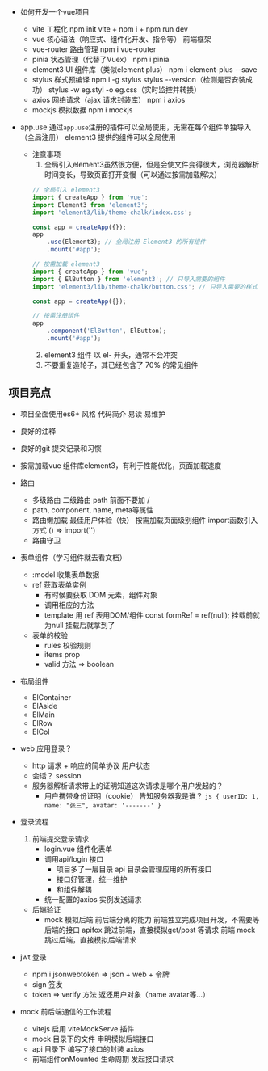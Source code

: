 - 如何开发一个vue项目
   - vite 工程化 
          npm init vite + npm i + npm run dev
   - vue 核心语法（响应式、组件化开发、指令等）
          前端框架
   - vue-router 路由管理 
          npm i vue-router
   - pinia 状态管理（代替了Vuex）
          npm i pinia
   - element3 UI 组件库（类似element plus）
          npm i element-plus --save
   - stylus 样式预编译
          npm i -g stylus
          stylus --version（检测是否安装成功）
          stylus -w eg.styl -o eg.css（实时监控并转换）
   - axios 网络请求（ajax 请求封装库）
          npm i axios
   - mockjs 模拟数据
          npm i mockjs

- app.use
    通过`app.use`注册的插件可以全局使用，无需在每个组件单独导入（全局注册）
    element3 提供的组件可以全局使用
   - 注意事项
        1. 全局引入element3虽然很方便，但是会使文件变得很大，浏览器解析时间变长，导致页面打开变慢（可以通过按需加载解决）
        ```js
        // 全局引入 element3
        import { createApp } from 'vue';
        import Element3 from 'element3';
        import 'element3/lib/theme-chalk/index.css';

        const app = createApp({});
        app
            .use(Element3); // 全局注册 Element3 的所有组件
            .mount('#app');
        ```
        ```js
        // 按需加载 element3
        import { createApp } from 'vue';
        import { ElButton } from 'element3'; // 只导入需要的组件
        import 'element3/lib/theme-chalk/button.css'; // 只导入需要的样式

        const app = createApp({});

        // 按需注册组件
        app
            .component('ElButton', ElButton);
            .mount('#app');
        ```
        2. element3 组件 以 el- 开头，通常不会冲突
        3. 不要重复造轮子，其已经包含了 70% 的常见组件


## 项目亮点
- 项目全面使用es6+ 风格
    代码简介 易读 易维护
- 良好的注释 
- 良好的git 提交记录和习惯

- 按需加载vue 组件库element3，有利于性能优化，页面加载速度
- 路由
   - 多级路由
        二级路由 path 前面不要加 /
   - path, component, name, meta等属性
   - 路由懒加载
        最佳用户体验（快）
        按需加载页面级别组件 import函数引入方式 () => import('')
   - 路由守卫

- 表单组件（学习组件就去看文档）
    - :model 收集表单数据
    - ref 获取表单实例
         - 有时候要获取 DOM 元素，组件对象
         - 调用相应的方法
         - template 用 ref 表用DOM/组件
               const formRef = ref(null); 挂载前就为null
               挂载后就拿到了
    - 表单的校验
         - rules 校验规则
         - items prop
         - valid 方法 => boolean
- 布局组件
    - ElContainer
    - ElAside
    - ElMain    
    - ElRow
    - ElCol

- web 应用登录？
    - http 请求 + 响应的简单协议  用户状态
    - 会话？ session
    - 服务器解析请求带上的证明知道这次请求是哪个用户发起的？ 
         - 用户携带身份证明（cookie） 告知服务器我是谁？
          ```js
          {
               userID: 1,
               name: "张三",
               avatar: '-------'
          }
          ```


- 登录流程
    1. 前端提交登录请求
        - login.vue 组件化表单
        - 调用api/login 接口
             - 项目多了一层目录 api 目录会管理应用的所有接口
             - 接口好管理，统一维护
             - 和组件解耦
        - 统一配置的axios 实例发送请求
   - 后端验证
        - mock 模拟后端 
          前后端分离的能力 前端独立完成项目开发，不需要等后端的接口
               apifox 跳过前端，直接模拟get/post 等请求
               前端 mock 跳过后端，直接模拟后端请求

- jwt 登录
   - npm i jsonwebtoken  =>  json + web + 令牌 
   - sign 签发 
   - token => verify 方法 返还用户对象（name avatar等...）

- mock 前后端通信的工作流程
   - vitejs 启用 viteMockServe 插件
   - mock 目录下的文件 申明模拟后端接口
   - api 目录下 编写了接口的封装 axios
   - 前端组件onMounted 生命周期 发起接口请求
